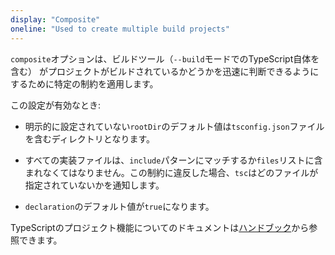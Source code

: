 ```yaml
---
display: "Composite"
oneline: "Used to create multiple build projects"
---
```


`composite`オプションは、ビルドツール（`--build`モードでのTypeScript自体を含む）
がプロジェクトがビルドされているかどうかを迅速に判断できるようにするために特定の制約を適用します。

この設定が有効なとき:

- 明示的に設定されていない`rootDir`のデフォルト値は`tsconfig.json`ファイルを含むディレクトリとなります。

- すべての実装ファイルは、`include`パターンにマッチするか`files`リストに含まれなくてはなりません。この制約に違反した場合、`tsc`はどのファイルが指定されていないかを通知します。

- `declaration`のデフォルト値が`true`になります。

TypeScriptのプロジェクト機能についてのドキュメントは[ハンドブック](https://www.typescriptlang.org/docs/handbook/project-references.html)から参照できます。
